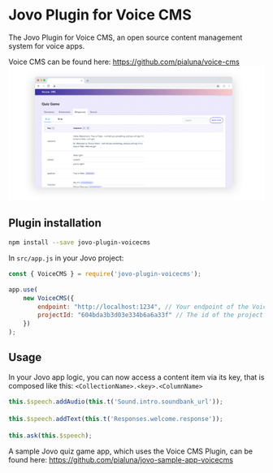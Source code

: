 # Jovo Plugin for Voice CMS

The Jovo Plugin for Voice CMS, an open source content management system for voice apps.

Voice CMS can be found here: https://github.com/pialuna/voice-cms
![Voice CMS](https://raw.githubusercontent.com/pialuna/voice-cms/main/docs/voice-cms.png)


## Plugin installation
```bash
npm install --save jovo-plugin-voicecms
```

In `src/app.js` in your Jovo project:
```javascript
const { VoiceCMS } = require('jovo-plugin-voicecms');
```
```javascript
app.use(
	new VoiceCMS({ 
		endpoint: "http://localhost:1234", // Your endpoint of the Voice CMS API
		projectId: "604bda3b3d03e334b6a6a33f" // The id of the project in the Voice CMS
	})
);
```

## Usage

In your Jovo app logic, you can now access a content item via its key, that is composed like this: `<CollectionName>.<key>.<ColumnName>`

```javascript
this.$speech.addAudio(this.t('Sound.intro.soundbank_url'));

this.$speech.addText(this.t('Responses.welcome.response'));

this.ask(this.$speech);
```

A sample Jovo quiz game app, which uses the Voice CMS Plugin, can be found here:
https://github.com/pialuna/jovo-sample-app-voicecms
